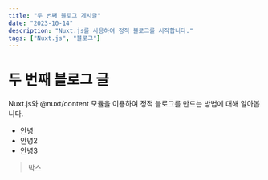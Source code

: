 ```yaml
---
title: "두 번째 블로그 게시글"
date: "2023-10-14"
description: "Nuxt.js를 사용하여 정적 블로그를 시작합니다."
tags: ["Nuxt.js", "블로그"]
---
```


# 두 번째 블로그 글

Nuxt.js와 @nuxt/content 모듈을 이용하여 정적 블로그를 만드는 방법에 대해 알아봅니다.

- 안녕
- 안녕2
- 안녕3

> 박스
